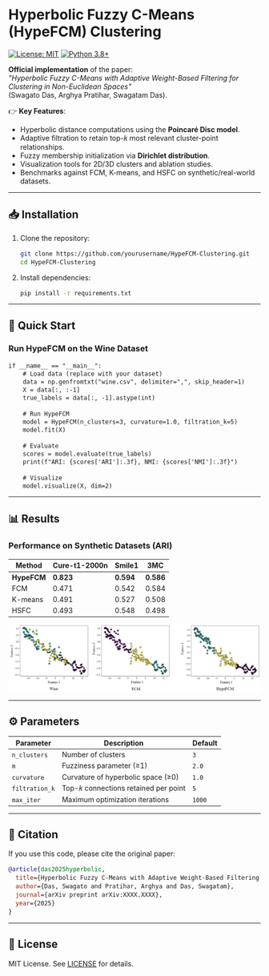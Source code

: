 
# Hyperbolic Fuzzy C-Means (HypeFCM) Clustering

[![License: MIT](https://img.shields.io/badge/License-MIT-yellow.svg)](https://opensource.org/licenses/MIT) 
[![Python 3.8+](https://img.shields.io/badge/Python-3.8%2B-blue.svg)](https://www.python.org/)

**Official implementation** of the paper:  
*"Hyperbolic Fuzzy C-Means with Adaptive Weight-Based Filtering for Clustering in Non-Euclidean Spaces"*  
(Swagato Das, Arghya Pratihar, Swagatam Das).

👉 **Key Features**:  
- Hyperbolic distance computations using the **Poincaré Disc model**.  
- Adaptive filtration to retain top-𝑘 most relevant cluster-point relationships.  
- Fuzzy membership initialization via **Dirichlet distribution**.  
- Visualization tools for 2D/3D clusters and ablation studies.  
- Benchmarks against FCM, K-means, and HSFC on synthetic/real-world datasets.

---

## 📥 Installation
1. Clone the repository:
   ```bash
   git clone https://github.com/yourusername/HypeFCM-Clustering.git
   cd HypeFCM-Clustering
   ```
2. Install dependencies:
   ```bash
   pip install -r requirements.txt
   ```

---

## 🚀 Quick Start

### Run HypeFCM on the Wine Dataset
```python# Example usage (works in .py and .ipynb)
if __name__ == "__main__":
    # Load data (replace with your dataset)
    data = np.genfromtxt("wine.csv", delimiter=",", skip_header=1)
    X = data[:, :-1]
    true_labels = data[:, -1].astype(int)
    
    # Run HypeFCM
    model = HypeFCM(n_clusters=3, curvature=1.0, filtration_k=5)
    model.fit(X)
    
    # Evaluate
    scores = model.evaluate(true_labels)
    print(f"ARI: {scores['ARI']:.3f}, NMI: {scores['NMI']:.3f}")
    
    # Visualize
    model.visualize(X, dim=2)
```

---

## 📊 Results

### Performance on Synthetic Datasets (ARI)
| Method       | Cure-t1-2000n | Smile1 | 3MC    |
|--------------|---------------|--------|--------|
| **HypeFCM**     | **0.823**     | **0.594** | **0.586** |
| FCM          | 0.471         | 0.542  | 0.584  |
| K-means      | 0.491         | 0.527  | 0.508  |
| HSFC     | 0.493         | 0.548  | 0.498  |

![Cluster Visualization](figure/HypeFCM_wine.jpg)

---

## ⚙️ Parameters
| Parameter      | Description                          | Default |
|----------------|--------------------------------------|---------|
| `n_clusters`   | Number of clusters                   | `3`     |
| `m`            | Fuzziness parameter (≥1)             | `2.0`   |
| `curvature`    | Curvature of hyperbolic space (≥0)   | `1.0`   |
| `filtration_k` | Top-𝑘 connections retained per point | `5`     |
| `max_iter`     | Maximum optimization iterations      | `1000`  |

---

## 📜 Citation
If you use this code, please cite the original paper:
```bibtex
@article{das2025hyperbolic,
  title={Hyperbolic Fuzzy C-Means with Adaptive Weight-Based Filtering for Clustering in Non-Euclidean Spaces},
  author={Das, Swagato and Pratihar, Arghya and Das, Swagatam},
  journal={arXiv preprint arXiv:XXXX.XXXX},
  year={2025}
}
```

---

## 📄 License
MIT License. See [LICENSE](LICENSE) for details.

